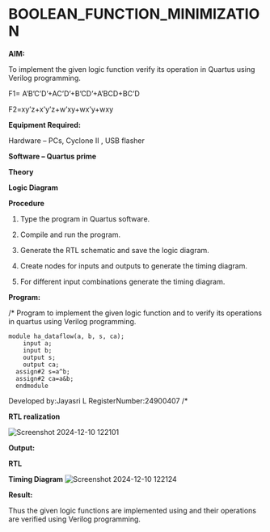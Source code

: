 # BOOLEAN_FUNCTION_MINIMIZATION

**AIM:**

To implement the given logic function verify its operation in Quartus using Verilog programming.

F1= A’B’C’D’+AC’D’+B’CD’+A’BCD+BC’D 

F2=xy’z+x’y’z+w’xy+wx’y+wxy

**Equipment Required:**

Hardware – PCs, Cyclone II , USB flasher

**Software – Quartus prime**

**Theory**

**Logic Diagram**

**Procedure**

1.	Type the program in Quartus software.

2.	Compile and run the program.

3.	Generate the RTL schematic and save the logic diagram.

4.	Create nodes for inputs and outputs to generate the timing diagram.

5.	For different input combinations generate the timing diagram.


**Program:**


/* Program to implement the given logic function and to verify its operations in quartus using Verilog programming.
``` 
module ha_dataflow(a, b, s, ca); 
    input a; 
    input b; 
    output s; 
    output ca; 
  assign#2 s=a^b; 
  assign#2 ca=a&b;
  endmodule
```

Developed by:Jayasri L
RegisterNumber:24900407
/*


**RTL realization**

![Screenshot 2024-12-10 122101](https://github.com/user-attachments/assets/5f6483f1-ab6d-4ce5-9e4c-f372ed706356)

**Output:**

**RTL**

**Timing Diagram**
![Screenshot 2024-12-10 122124](https://github.com/user-attachments/assets/911516d5-91e2-4a4c-b93d-94ccb19bc7aa)

**Result:**

Thus the given logic functions are implemented using and their operations are verified using Verilog programming.

